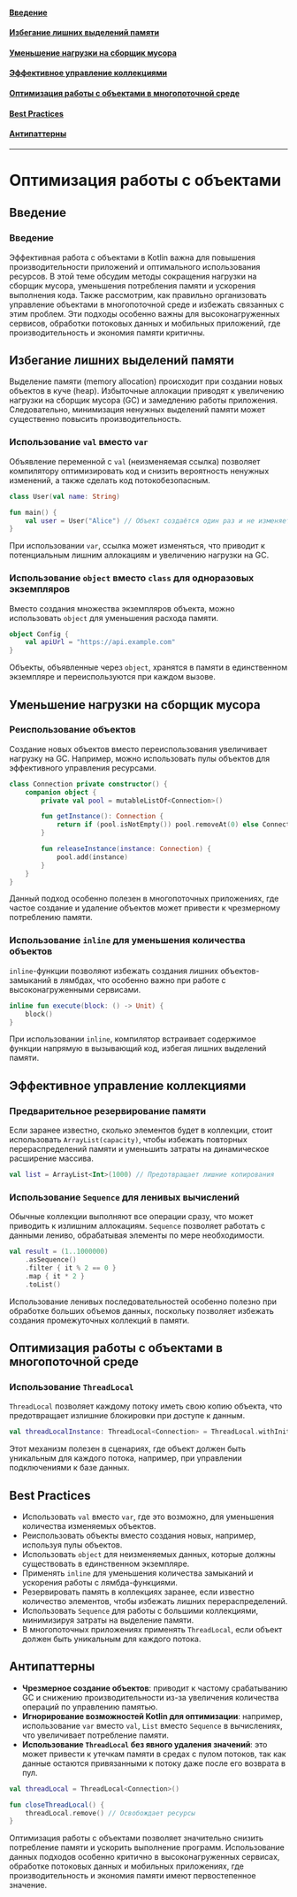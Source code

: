 #### [Введение](#Введение-1)
#### [Избегание лишних выделений памяти](#Избегание-лишних-выделений-памяти-1)
#### [Уменьшение нагрузки на сборщик мусора](#Уменьшение-нагрузки-на-сборщик-мусора-1)
#### [Эффективное управление коллекциями](#Эффективное-управление-коллекциями-1)
#### [Оптимизация работы с объектами в многопоточной среде](#Оптимизация-работы-с-объектами-в-многопоточной-среде-1)
#### [Best Practices](#best-practices-1)
#### [Антипаттерны](#Антипаттерны-1)

---
# Оптимизация работы с объектами

## Введение

### Введение
Эффективная работа с объектами в Kotlin важна для повышения производительности приложений и оптимального использования ресурсов. В этой теме обсудим методы сокращения нагрузки на сборщик мусора, уменьшения потребления памяти и ускорения выполнения кода. Также рассмотрим, как правильно организовать управление объектами в многопоточной среде и избежать связанных с этим проблем. Эти подходы особенно важны для высоконагруженных сервисов, обработки потоковых данных и мобильных приложений, где производительность и экономия памяти критичны.

## Избегание лишних выделений памяти

Выделение памяти (memory allocation) происходит при создании новых объектов в куче (heap). Избыточные аллокации приводят к увеличению нагрузки на сборщик мусора (GC) и замедлению работы приложения. Следовательно, минимизация ненужных выделений памяти может существенно повысить производительность.

### Использование `val` вместо `var`
Объявление переменной с `val` (неизменяемая ссылка) позволяет компилятору оптимизировать код и снизить вероятность ненужных изменений, а также сделать код потокобезопасным.

```kotlin
class User(val name: String)

fun main() {
    val user = User("Alice") // Объект создаётся один раз и не изменяется
}
```

При использовании `var`, ссылка может изменяться, что приводит к потенциальным лишним аллокациям и увеличению нагрузки на GC.

### Использование `object` вместо `class` для одноразовых экземпляров
Вместо создания множества экземпляров объекта, можно использовать `object` для уменьшения расхода памяти.

```kotlin
object Config {
    val apiUrl = "https://api.example.com"
}
```

Объекты, объявленные через `object`, хранятся в памяти в единственном экземпляре и переиспользуются при каждом вызове.

## Уменьшение нагрузки на сборщик мусора

### Реиспользование объектов
Создание новых объектов вместо переиспользования увеличивает нагрузку на GC. Например, можно использовать пулы объектов для эффективного управления ресурсами.

```kotlin
class Connection private constructor() {
    companion object {
        private val pool = mutableListOf<Connection>()

        fun getInstance(): Connection {
            return if (pool.isNotEmpty()) pool.removeAt(0) else Connection()
        }

        fun releaseInstance(instance: Connection) {
            pool.add(instance)
        }
    }
}
```

Данный подход особенно полезен в многопоточных приложениях, где частое создание и удаление объектов может привести к чрезмерному потреблению памяти.

### Использование `inline` для уменьшения количества объектов
`inline`-функции позволяют избежать создания лишних объектов-замыканий в лямбдах, что особенно важно при работе с высоконагруженными сервисами.

```kotlin
inline fun execute(block: () -> Unit) {
    block()
}
```

При использовании `inline`, компилятор встраивает содержимое функции напрямую в вызывающий код, избегая лишних выделений памяти.

## Эффективное управление коллекциями

### Предварительное резервирование памяти
Если заранее известно, сколько элементов будет в коллекции, стоит использовать `ArrayList(capacity)`, чтобы избежать повторных перераспределений памяти и уменьшить затраты на динамическое расширение массива.

```kotlin
val list = ArrayList<Int>(1000) // Предотвращает лишние копирования
```

### Использование `Sequence` для ленивых вычислений
Обычные коллекции выполняют все операции сразу, что может приводить к излишним аллокациям. `Sequence` позволяет работать с данными лениво, обрабатывая элементы по мере необходимости.

```kotlin
val result = (1..1000000)
    .asSequence()
    .filter { it % 2 == 0 }
    .map { it * 2 }
    .toList()
```

Использование ленивых последовательностей особенно полезно при обработке больших объемов данных, поскольку позволяет избежать создания промежуточных коллекций в памяти.

## Оптимизация работы с объектами в многопоточной среде

### Использование `ThreadLocal`
`ThreadLocal` позволяет каждому потоку иметь свою копию объекта, что предотвращает излишние блокировки при доступе к данным.

```kotlin
val threadLocalInstance: ThreadLocal<Connection> = ThreadLocal.withInitial { Connection() }
```

Этот механизм полезен в сценариях, где объект должен быть уникальным для каждого потока, например, при управлении подключениями к базе данных.

## Best Practices

- Использовать `val` вместо `var`, где это возможно, для уменьшения количества изменяемых объектов.
- Реиспользовать объекты вместо создания новых, например, используя пулы объектов.
- Использовать `object` для неизменяемых данных, которые должны существовать в единственном экземпляре.
- Применять `inline` для уменьшения количества замыканий и ускорения работы с лямбда-функциями.
- Резервировать память в коллекциях заранее, если известно количество элементов, чтобы избежать лишних перераспределений.
- Использовать `Sequence` для работы с большими коллекциями, минимизируя затраты на выделение памяти.
- В многопоточных приложениях применять `ThreadLocal`, если объект должен быть уникальным для каждого потока.

## Антипаттерны

- **Чрезмерное создание объектов**: приводит к частому срабатыванию GC и снижению производительности из-за увеличения количества операций по управлению памятью.
- **Игнорирование возможностей Kotlin для оптимизации**: например, использование `var` вместо `val`, `List` вместо `Sequence` в вычислениях, что увеличивает потребление памяти.
- **Использование `ThreadLocal` без явного удаления значений**: это может привести к утечкам памяти в средах с пулом потоков, так как данные остаются привязанными к потоку даже после его возврата в пул.

```kotlin
val threadLocal = ThreadLocal<Connection>()

fun closeThreadLocal() {
    threadLocal.remove() // Освобождает ресурсы
}
```

Оптимизация работы с объектами позволяет значительно снизить потребление памяти и ускорить выполнение программ. Использование данных подходов особенно критично в высоконагруженных сервисах, обработке потоковых данных и мобильных приложениях, где производительность и экономия памяти имеют первостепенное значение.

